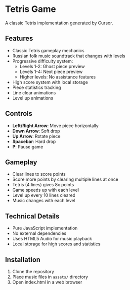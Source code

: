 # Tetris Game

A classic Tetris implementation generated by Cursor.

## Features

- Classic Tetris gameplay mechanics
- Russian folk music soundtrack that changes with levels
- Progressive difficulty system:
  - Levels 1-2: Ghost piece preview
  - Levels 1-4: Next piece preview
  - Higher levels: No assistance features
- High score system with local storage
- Piece statistics tracking
- Line clear animations
- Level up animations

## Controls

- **Left/Right Arrow**: Move piece horizontally
- **Down Arrow**: Soft drop
- **Up Arrow**: Rotate piece
- **Spacebar**: Hard drop
- **P**: Pause game

## Gameplay

- Clear lines to score points
- Score more points by clearing multiple lines at once
- Tetris (4 lines) gives 8x points
- Game speeds up with each level
- Level up every 10 lines cleared
- Music changes with each level

## Technical Details

- Pure JavaScript implementation
- No external dependencies
- Uses HTML5 Audio for music playback
- Local storage for high scores and statistics

## Installation

1. Clone the repository
2. Place music files in `assets/` directory
3. Open index.html in a web browser